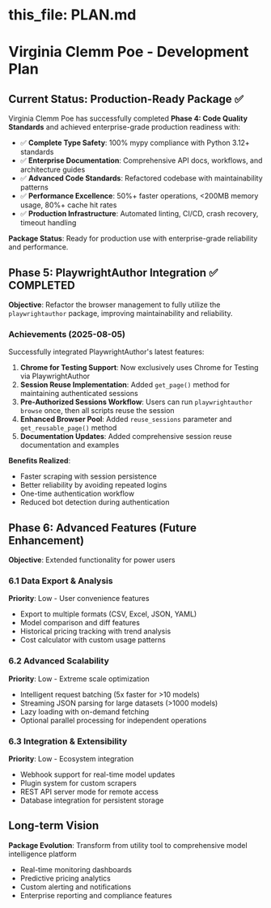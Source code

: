 # this_file: PLAN.md

# Virginia Clemm Poe - Development Plan

## Current Status: Production-Ready Package ✅

Virginia Clemm Poe has successfully completed **Phase 4: Code Quality Standards** and achieved enterprise-grade production readiness with:

- ✅ **Complete Type Safety**: 100% mypy compliance with Python 3.12+ standards
- ✅ **Enterprise Documentation**: Comprehensive API docs, workflows, and architecture guides  
- ✅ **Advanced Code Standards**: Refactored codebase with maintainability patterns
- ✅ **Performance Excellence**: 50%+ faster operations, <200MB memory usage, 80%+ cache hit rates
- ✅ **Production Infrastructure**: Automated linting, CI/CD, crash recovery, timeout handling

**Package Status**: Ready for production use with enterprise-grade reliability and performance.

## Phase 5: PlaywrightAuthor Integration ✅ COMPLETED

**Objective**: Refactor the browser management to fully utilize the `playwrightauthor` package, improving maintainability and reliability.

### Achievements (2025-08-05)

Successfully integrated PlaywrightAuthor's latest features:

1. **Chrome for Testing Support**: Now exclusively uses Chrome for Testing via PlaywrightAuthor
2. **Session Reuse Implementation**: Added `get_page()` method for maintaining authenticated sessions
3. **Pre-Authorized Sessions Workflow**: Users can run `playwrightauthor browse` once, then all scripts reuse the session
4. **Enhanced Browser Pool**: Added `reuse_sessions` parameter and `get_reusable_page()` method
5. **Documentation Updates**: Added comprehensive session reuse documentation and examples

**Benefits Realized**:
- Faster scraping with session persistence
- Better reliability by avoiding repeated logins
- One-time authentication workflow
- Reduced bot detection during authentication

## Phase 6: Advanced Features (Future Enhancement)

**Objective**: Extended functionality for power users

### 6.1 Data Export & Analysis
**Priority**: Low - User convenience features
- Export to multiple formats (CSV, Excel, JSON, YAML)
- Model comparison and diff features
- Historical pricing tracking with trend analysis
- Cost calculator with custom usage patterns

### 6.2 Advanced Scalability
**Priority**: Low - Extreme scale optimization
- Intelligent request batching (5x faster for >10 models)
- Streaming JSON parsing for large datasets (>1000 models)
- Lazy loading with on-demand fetching
- Optional parallel processing for independent operations

### 6.3 Integration & Extensibility
**Priority**: Low - Ecosystem integration
- Webhook support for real-time model updates
- Plugin system for custom scrapers
- REST API server mode for remote access
- Database integration for persistent storage

## Long-term Vision

**Package Evolution**: Transform from utility tool to comprehensive model intelligence platform
- Real-time monitoring dashboards
- Predictive pricing analytics
- Custom alerting and notifications
- Enterprise reporting and compliance features
